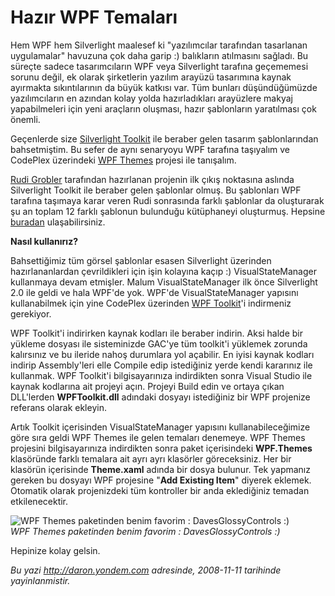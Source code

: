 # Hazır WPF Temaları 

Hem WPF hem Silverlight maalesef ki "yazılımcılar tarafından tasarlanan
uygulamalar" havuzuna çok daha garip :) balıkların atılmasını sağladı.
Bu süreçte sadece tasarımcıların WPF veya Silverlight tarafına
geçememesi sorunu değil, ek olarak şirketlerin yazılım arayüzü
tasarımına kaynak ayırmakta sıkıntılarının da büyük katkısı var. Tüm
bunları düşündüğümüzde yazılımcıların en azından kolay yolda
hazırladıkları arayüzlere makyaj yapabilmeleri için yeni araçların
oluşması, hazır şablonların yaratılması çok önemli.

Geçenlerde size [Silverlight
Toolkit](http://daron.yondem.com/tr/post/97b6c373-f3b6-4343-acd5-f6cddb3c9d19)
ile beraber gelen tasarım şablonlarından bahsetmiştim. Bu sefer de aynı
senaryoyu WPF tarafına taşıyalım ve CodePlex üzerindeki [WPF
Themes](http://www.codeplex.com/wpfthemes) projesi ile tanışalım.

[Rudi
Grobler](http://dotnet.org.za/rudi/archive/2008/11/06/wpf-themes-released.aspx)
tarafından hazırlanan projenin ilk çıkış noktasına aslında Silverlight
Toolkit ile beraber gelen şablonlar olmuş. Bu şablonları WPF tarafına
taşımaya karar veren Rudi sonrasında farklı şablonlar da oluşturarak şu
an toplam 12 farklı şablonun bulunduğu kütüphaneyi oluşturmuş. Hepsine
[buradan](http://www.codeplex.com/wpfthemes) ulaşabilirsiniz.

**Nasıl kullanırız?**

Bahsettiğimiz tüm görsel şablonlar esasen Silverlight üzerinden
hazırlananlardan çevrildikleri için işin kolayına kaçıp :)
VisualStateManager kullanmaya devam etmişler. Malum VisualStateManager
ilk önce Silverlight 2.0 ile geldi ve hala WPF'de yok. WPF'de
VisualStateManager yapısını kullanabilmek için yine CodePlex üzerinden
[WPF Toolkit](http://www.codeplex.com/wpfthemes)'i indirmeniz gerekiyor.

WPF Toolkit'i indirirken kaynak kodları ile beraber indirin. Aksi halde
bir yükleme dosyası ile sisteminizde GAC'ye tüm toolkit'i yüklemek
zorunda kalırsınız ve bu ileride nahoş durumlara yol açabilir. En iyisi
kaynak kodları indirip Assembly'leri elle Compile edip istediğiniz yerde
kendi kararınız ile kullanmak. WPF Toolkit'i bilgisayarınıza indirdikten
sonra Visual Studio ile kaynak kodlarına ait projeyi açın. Projeyi Build
edin ve ortaya çıkan DLL'lerden **WPFToolkit.dll** adındaki dosyayı
istediğiniz bir WPF projenize referans olarak ekleyin.

Artık Toolkit içerisinden VisualStateManager yapısını
kullanabileceğimize göre sıra geldi WPF Themes ile gelen temaları
denemeye. WPF Themes projesini bilgisayarınıza indirdikten sonra paket
içerisindeki **WPF.Themes** klasöründe farklı temalara ait ayrı ayrı
klasörler göreceksiniz. Her bir klasörün içerisinde **Theme.xaml**
adında bir dosya bulunur. Tek yapmanız gereken bu dosyayı WPF projesine
"**Add Existing Item**" diyerek eklemek. Otomatik olarak projenizdeki
tüm kontroller bir anda eklediğiniz temadan etkilenecektir.

![WPF Themes paketinden benim favorim : DavesGlossyControls
:)](../media/Hazir_WPF_Temalari/11112008_1.png)\
*WPF Themes paketinden benim favorim : DavesGlossyControls :)*

Hepinize kolay gelsin.


*Bu yazi http://daron.yondem.com adresinde, 2008-11-11 tarihinde yayinlanmistir.*